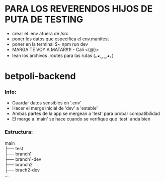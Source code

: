 # PARA LOS REVERENDOS HIJOS DE PUTA DE TESTING
- crear el .env afuera de /src
- poner los datos que especifica el env.manifest
- poner en la terminal $~ npm run dev
- MARGA TE VOY A MATAR!!1! - Cali <{@}>
- lean los archivos .routes para las rutas (｡◕‿‿◕｡)

# betpoli-backend
### Info:
- Guardar datos sensibles en '.env'
- Hacer el merge inicial de 'dev' a 'estable'
- Ambas partes de la app se mergean a 'test' para probar compatibilidad
- El merge a 'main' se hace cuando se verifique que 'test' anda bien
### Estructura:
main\
├── test\
├── branch1\
├── branch1-dev\
├── branch2\
├── brach2-dev\
...


